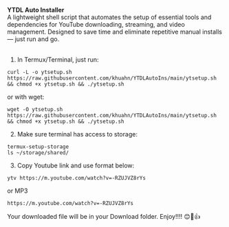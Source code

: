 <b>YTDL Auto Installer</b>
<br>
A lightweight shell script that automates the setup of essential tools and dependencies for YouTube downloading, streaming, and video management. Designed to save time and eliminate repetitive manual installs — just run and go.
<br>
<br>
1. In Termux/Terminal, just run: <BR>
```
curl -L -o ytsetup.sh https://raw.githubusercontent.com/khuahn/YTDLAutoIns/main/ytsetup.sh && chmod +x ytsetup.sh && ./ytsetup.sh
```
or with wget:
```
wget -O ytsetup.sh https://raw.githubusercontent.com/khuahn/YTDLAutoIns/main/ytsetup.sh && chmod +x ytsetup.sh && ./ytsetup.sh
```
2. Make sure terminal has access to storage:
```
termux-setup-storage
ls ~/storage/shared/
```
3. Copy Youtube link and use format below:
```
ytv https://m.youtube.com/watch?v=-RZUJVZ8rYs
```
or MP3
```
https://m.youtube.com/watch?v=-RZUJVZ8rYs
```
Your downloaded file will be in your Download folder. Enjoy!!!! 😊👏👍
